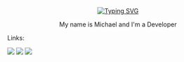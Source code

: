 <!--
### Hi there 👋
**M1S7K/M1S7K** is a ✨ _special_ ✨ repository because its `README.md` (this file) appears on your GitHub profile.

Here are some ideas to get you started:

- 🔭 I’m currently working on ...
- 🌱 I’m currently learning ...
- 👯 I’m looking to collaborate on ...
- 🤔 I’m looking for help with ...
- 💬 Ask me about ...
- 📫 How to reach me: ...
- 😄 Pronouns: ...
- ⚡ Fun fact: ...
-->
<div align="center">
<a href="https://git.io/typing-svg"><img src="https://readme-typing-svg.demolab.com?font=Open+Sans&weight=700&size=24&pause=1000&color=FD841F&center=true&vCenter=true&width=390&height=48&lines=%3Ch1%3EHello+World+%26%23128075%3C%2Fh1%3E" alt="Typing SVG" /></a>
<p>My name is Michael and I'm a Developer</p>
</div>

<div>
  <p>Links:</p>
  <a href="https://www.linkedin.com/in/mikhailshumilin/">
    <img src="https://img.shields.io/badge/LinkedIn-FD841F?style=flat&logo=linkedin&labelColor=001253"></a>
    <a href="https://www.freecodecamp.org/fccb68455c5-33b9-4af6-bfe1-43778224c837">
    <img src="https://img.shields.io/badge/freeCodeCamp-FD841F?style=flat&logo=freecodecamp&labelColor=001253"></a>
  <a href="https://codepen.io/M1S7">
    <img src="https://img.shields.io/badge/CodePen-FD841F?style=flat&logo=codepen&labelColor=001253"></a>
  </div>

